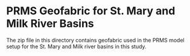 # PRMS Geofabric for St. Mary and Milk River Basins
The zip file in this directory contains geofabric used in the PRMS model
setup for the St. Mary and Milk river basins in this study.
